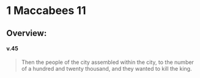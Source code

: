 # 1 Maccabees 11

## Overview:


#### v.45
>Then the people of the city assembled within the city, to the number of a hundred and twenty thousand, and they wanted to kill the king.

